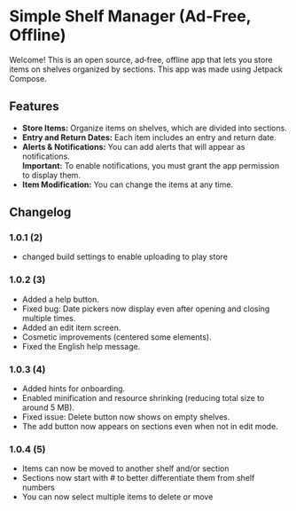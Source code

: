 # Simple Shelf Manager (Ad‑Free, Offline)

Welcome! This is an open source, ad‑free, offline app that lets you store items on shelves organized by sections.
This app was made using Jetpack Compose.

## Features

- **Store Items:** Organize items on shelves, which are divided into sections.
- **Entry and Return Dates:** Each item includes an entry and return date.
- **Alerts & Notifications:** You can add alerts that will appear as notifications.  
  **Important:** To enable notifications, you must grant the app permission to display them.
- **Item Modification:** You can change the items at any time.

## Changelog

### 1.0.1 (2)
- changed build settings to enable uploading to play store

### 1.0.2 (3)
- Added a help button.
- Fixed bug: Date pickers now display even after opening and closing multiple times.
- Added an edit item screen.
- Cosmetic improvements (centered some elements).
- Fixed the English help message.

### 1.0.3 (4)
- Added hints for onboarding.
- Enabled minification and resource shrinking (reducing total size to around 5 MB).
- Fixed issue: Delete button now shows on empty shelves.
- The add button now appears on sections even when not in edit mode.

### 1.0.4 (5)
- Items can now be moved to another shelf and/or section
- Sections now start with # to better differentiate them from shelf numbers
- You can now select multiple items to delete or move
